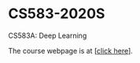 # CS583-2020S
CS583A: Deep Learning

The course webpage is at [[click here](http://wangshusen.github.io/teaching.html)].